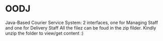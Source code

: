 # OODJ
Java-Based Courier Service System: 2 interfaces, one for Managing Staff and one for Delivery Staff
All the filez can be foud in the zip filder. Kindly unzip the folder to view/get content :) 
